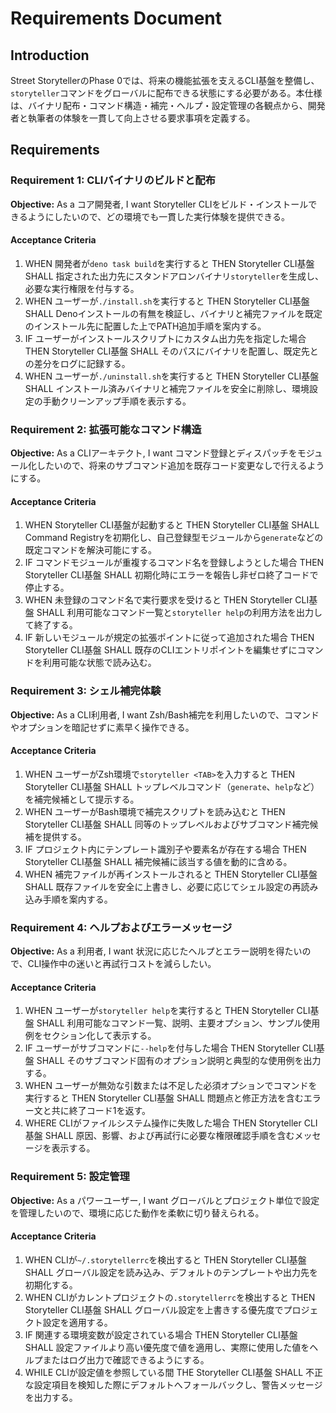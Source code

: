 # Requirements Document

## Introduction
Street StorytellerのPhase 0では、将来の機能拡張を支えるCLI基盤を整備し、`storyteller`コマンドをグローバルに配布できる状態にする必要がある。本仕様は、バイナリ配布・コマンド構造・補完・ヘルプ・設定管理の各観点から、開発者と執筆者の体験を一貫して向上させる要求事項を定義する。

## Requirements

### Requirement 1: CLIバイナリのビルドと配布
**Objective:** As a コア開発者, I want Storyteller CLIをビルド・インストールできるようにしたいので、どの環境でも一貫した実行体験を提供できる。

#### Acceptance Criteria
1. WHEN 開発者が`deno task build`を実行すると THEN Storyteller CLI基盤 SHALL 指定された出力先にスタンドアロンバイナリ`storyteller`を生成し、必要な実行権限を付与する。
2. WHEN ユーザーが`./install.sh`を実行すると THEN Storyteller CLI基盤 SHALL Denoインストールの有無を検証し、バイナリと補完ファイルを既定のインストール先に配置した上でPATH追加手順を案内する。
3. IF ユーザーがインストールスクリプトにカスタム出力先を指定した場合 THEN Storyteller CLI基盤 SHALL そのパスにバイナリを配置し、既定先との差分をログに記録する。
4. WHEN ユーザーが`./uninstall.sh`を実行すると THEN Storyteller CLI基盤 SHALL インストール済みバイナリと補完ファイルを安全に削除し、環境設定の手動クリーンアップ手順を表示する。

### Requirement 2: 拡張可能なコマンド構造
**Objective:** As a CLIアーキテクト, I want コマンド登録とディスパッチをモジュール化したいので、将来のサブコマンド追加を既存コード変更なしで行えるようにする。

#### Acceptance Criteria
1. WHEN Storyteller CLI基盤が起動すると THEN Storyteller CLI基盤 SHALL Command Registryを初期化し、自己登録型モジュールから`generate`などの既定コマンドを解決可能にする。
2. IF コマンドモジュールが重複するコマンド名を登録しようとした場合 THEN Storyteller CLI基盤 SHALL 初期化時にエラーを報告し非ゼロ終了コードで停止する。
3. WHEN 未登録のコマンド名で実行要求を受けると THEN Storyteller CLI基盤 SHALL 利用可能なコマンド一覧と`storyteller help`の利用方法を出力して終了する。
4. IF 新しいモジュールが規定の拡張ポイントに従って追加された場合 THEN Storyteller CLI基盤 SHALL 既存のCLIエントリポイントを編集せずにコマンドを利用可能な状態で読み込む。

### Requirement 3: シェル補完体験
**Objective:** As a CLI利用者, I want Zsh/Bash補完を利用したいので、コマンドやオプションを暗記せずに素早く操作できる。

#### Acceptance Criteria
1. WHEN ユーザーがZsh環境で`storyteller <TAB>`を入力すると THEN Storyteller CLI基盤 SHALL トップレベルコマンド（`generate`、`help`など）を補完候補として提示する。
2. WHEN ユーザーがBash環境で補完スクリプトを読み込むと THEN Storyteller CLI基盤 SHALL 同等のトップレベルおよびサブコマンド補完候補を提供する。
3. IF プロジェクト内にテンプレート識別子や要素名が存在する場合 THEN Storyteller CLI基盤 SHALL 補完候補に該当する値を動的に含める。
4. WHEN 補完ファイルが再インストールされると THEN Storyteller CLI基盤 SHALL 既存ファイルを安全に上書きし、必要に応じてシェル設定の再読み込み手順を案内する。

### Requirement 4: ヘルプおよびエラーメッセージ
**Objective:** As a 利用者, I want 状況に応じたヘルプとエラー説明を得たいので、CLI操作中の迷いと再試行コストを減らしたい。

#### Acceptance Criteria
1. WHEN ユーザーが`storyteller help`を実行すると THEN Storyteller CLI基盤 SHALL 利用可能なコマンド一覧、説明、主要オプション、サンプル使用例をセクション化して表示する。
2. IF ユーザーがサブコマンドに`--help`を付与した場合 THEN Storyteller CLI基盤 SHALL そのサブコマンド固有のオプション説明と典型的な使用例を出力する。
3. WHEN ユーザーが無効な引数または不足した必須オプションでコマンドを実行すると THEN Storyteller CLI基盤 SHALL 問題点と修正方法を含むエラー文と共に終了コード1を返す。
4. WHERE CLIがファイルシステム操作に失敗した場合 THEN Storyteller CLI基盤 SHALL 原因、影響、および再試行に必要な権限確認手順を含むメッセージを表示する。

### Requirement 5: 設定管理
**Objective:** As a パワーユーザー, I want グローバルとプロジェクト単位で設定を管理したいので、環境に応じた動作を柔軟に切り替えられる。

#### Acceptance Criteria
1. WHEN CLIが`~/.storytellerrc`を検出すると THEN Storyteller CLI基盤 SHALL グローバル設定を読み込み、デフォルトのテンプレートや出力先を初期化する。
2. WHEN CLIがカレントプロジェクトの`.storytellerrc`を検出すると THEN Storyteller CLI基盤 SHALL グローバル設定を上書きする優先度でプロジェクト設定を適用する。
3. IF 関連する環境変数が設定されている場合 THEN Storyteller CLI基盤 SHALL 設定ファイルより高い優先度で値を適用し、実際に使用した値をヘルプまたはログ出力で確認できるようにする。
4. WHILE CLIが設定値を参照している間 THE Storyteller CLI基盤 SHALL 不正な設定項目を検知した際にデフォルトへフォールバックし、警告メッセージを出力する。
